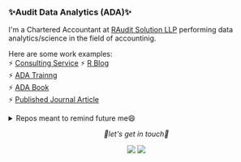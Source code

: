### ✨Audit Data Analytics (ADA)✨
I'm a Chartered Accountant at [RAudit Solution LLP](https://rauditsolution.netlify.app/) performing data analytics/science in the field of accountinig. 

Here are some work examples:     
⚡ [Consulting Service](https://stewartli.github.io/tailwindcss/) 
⚡ [R Blog](https://raudit.netlify.app/)     
⚡ [ADA Trainng](https://stewartli.github.io/ada_tutorial/)     
⚡ [ADA Book](https://stewartli.github.io/ada_book/)    
⚡ [Published Journal Article](https://doi.org/10.1108/MEDAR-06-2020-0920)    

<details>
<summary>Repos meant to remind future me😄</summary>    
<li>🌱 <a href="https://github.com/stewartli/reactjs">Webpack Configuration</a></li>       
<li>🌱 <a href="https://github.com/stewartli/makefile">Makefile</a></li>         
</details>

<p align="center">
  <i>👋let's get in touch👋</i>
</p>

<p align="center"> 
<a href="https://www.linkedin.com/in/stewart-li-30a11563/" rel="nofollow"><img src="https://camo.githubusercontent.com/efceb1566578016bd538287814f138fa077d7b6e/68747470733a2f2f696d672e69636f6e73382e636f6d2f6d6174657269616c2d6f75746c696e65642f33302f3030303030302f6c696e6b6564696e2e706e67" data-canonical-src="https://img.icons8.com/material-outlined/30/000000/linkedin.png" style="max-width:100%;"></a>
<a href="https://twitter.com/stewartli3" rel="nofollow"><img src="https://camo.githubusercontent.com/9dfe0eb5e037196f6a562124bb90d4fd26163fa1/68747470733a2f2f696d672e69636f6e73382e636f6d2f6d6174657269616c2d6f75746c696e65642f33302f3030303030302f747769747465722e706e67" data-canonical-src="https://img.icons8.com/material-outlined/30/000000/twitter.png" style="max-width:100%;"></a>
</p>








